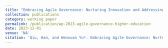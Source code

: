 ```yaml
---
title: "Embracing Agile Governance: Nurturing Innovation and Addressing Challenges of Generative Artificial Intelligence in Higher Education Governance"
collection: publications
category: working paper
permalink: /publication/wp-2023-agile-governance-higher-education
date: 2023-12-01
venue: 'NA'
citation: 'Qiu, Han, and Wenxuan Yu*. Embracing Agile Governance: Nurturing Innovation and Addressing Challenges of Generative Artificial Intelligence in Higher Education Governance. (Commencing 2023)'
---
```

